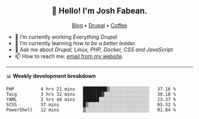 <h2 align="center">👋 Hello! I'm Josh Fabean.</h2>
<p align="center">
  <a href="https://joshfabean.com">Blog</a> •
  <a href="https://www.drupal.org/u/joshfabean">Drupal</a> •
  <a href="https://www.buymeacoffee.com/LSxne6Yr4">Coffee</a>
</p>

- 🔭 I’m currently working *Everything Drupal*
- 🌱 I’m currently learning *how to be a better leader.*
- 💬 Ask me about *Drupal, Linux, PHP, Docker, CSS and JavaScript*
- 📫 How to reach me: [email from my website](https://joshfabean.com).

-------

📊 **Weekly development breakdown**
<!--START_SECTION:waka-->

```text
PHP          4 hrs 21 mins   █████████▒░░░░░░░░░░░░░░░   37.16 %
Twig         3 hrs 32 mins   ███████▓░░░░░░░░░░░░░░░░░   30.18 %
YAML         2 hrs 44 mins   ██████░░░░░░░░░░░░░░░░░░░   23.37 %
SCSS         37 mins         █▒░░░░░░░░░░░░░░░░░░░░░░░   05.32 %
PowerShell   12 mins         ▒░░░░░░░░░░░░░░░░░░░░░░░░   01.84 %
```

<!--END_SECTION:waka-->

<!--
**fabean/fabean** is a ✨ _special_ ✨ repository because its `README.md` (this file) appears on your GitHub profile.

Here are some ideas to get you started:

- 🔭 I’m currently working on ...
- 🌱 I’m currently learning ...
- 👯 I’m looking to collaborate on ...
- 🤔 I’m looking for help with ...
- 💬 Ask me about ...
- 📫 How to reach me: ...
- 😄 Pronouns: ...
- ⚡ Fun fact: ...
-->
